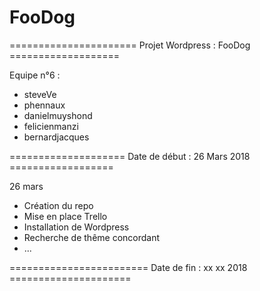 # FooDog

======================  Projet Wordpress : FooDog ===================

Equipe n°6 :

- steveVe
- phennaux
- danielmuyshond
- felicienmanzi
- bernardjacques

====================  Date de début : 26 Mars 2018  ==================


26 mars
  - Création du repo
  - Mise en place Trello
  - Installation de Wordpress
  - Recherche de thême concordant
  - ...



======================== Date de fin : xx xx 2018 =====================
